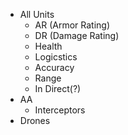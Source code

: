 - All Units
    - AR (Armor Rating)
    - DR (Damage Rating)
    - Health
    - Logicstics
    - Accuracy
    - Range
    - In Direct(?)
- AA
    - Interceptors
- Drones
